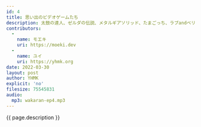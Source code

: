 ```yaml
---
id: 4
title: 思い出のビデオゲームたち
description: 太鼓の達人、ゼルダの伝説、メタルギアソリッド、たまごっち、ラブandベリー、ツムツム、テトリスなどについて話しました。
contributors:
  - 
    name: モエキ
    uri: https://moeki.dev
  -
    name: ユイ
    uri: https://yhmk.org
date: 2022-03-30
layout: post
author: YHMK
explicit: 'no'
filesize: 75545831
audio:
  mp3: wakaran-ep4.mp3
---
```


{{ page.description }}
